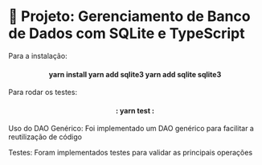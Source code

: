 # 📌 Projeto: Gerenciamento de Banco de Dados com SQLite e TypeScript

Para a instalação:
<h4 align="center">
yarn install
yarn add sqlite3
yarn add sqlite sqlite3
</h4>

Para rodar os testes:
<h4 align="center">
: yarn test :
</h4>
Uso do DAO Genérico: 
Foi implementado um DAO genérico para facilitar a reutilização de código

Testes: 
Foram implementados testes para validar as principais operações
